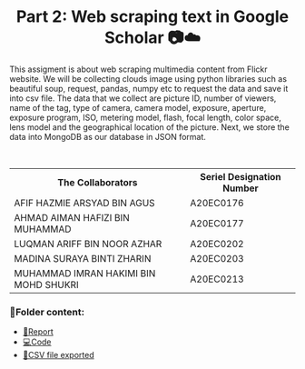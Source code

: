 <h1 align='center'>Part 2: Web scraping text in Google Scholar 📷☁️</h1>
<p>This assigment is about web scraping multimedia content from Flickr website. We will be collecting clouds image using python libraries such as beautiful soup, request, pandas, numpy etc to request the data and save it into csv file. The data that we collect are picture ID, number of viewers, name of the tag, type of camera, camera model, exposure, aperture, exposure program, ISO, metering model, flash, focal length, color space, lens model and the geographical location of the picture. Next, we store the data into MongoDB as our database in JSON format.</p>
<br>
<div align='center'>
<table>
  <tr>
   <th>The Collaborators</th>
   <th>Seriel Designation Number</th>
  </tr>
  
   <tr>
     <td>AFIF HAZMIE ARSYAD BIN AGUS</td>
     <td>A20EC0176</td>
   </tr>
   
   <tr>
     <td>AHMAD AIMAN HAFIZI BIN MUHAMMAD</td>
     <td>A20EC0177</td>
   </tr>
 
   <tr>
     <td>LUQMAN ARIFF BIN NOOR AZHAR</td>
     <td>A20EC0202</td>
   </tr>
 
   <tr>
     <td>MADINA SURAYA BINTI ZHARIN</td>
     <td>A20EC0203</td>
   </tr>
 
   <tr>
     <td>MUHAMMAD IMRAN HAKIMI BIN MOHD SHUKRI</td>
     <td>A20EC0213</td>
   </tr>
</table>
</div>

### 📂Folder content:

* [📖Report]()
* [💻Code](https://github.com/drshahizan/special-topic-data-engineering/blob/main/assignment/data-scraping/submission/part1/Noctua/Clouds_image_Noctua_Flickr_WebScraping.ipynb)
* [📎CSV file exported](https://github.com/drshahizan/special-topic-data-engineering/blob/main/assignment/data-scraping/submission/part1/Noctua/Clouds_Flickr_Merged.csv)
